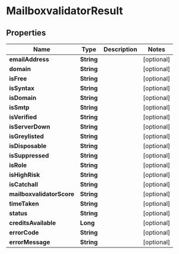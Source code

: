 

# MailboxvalidatorResult

## Properties

Name | Type | Description | Notes
------------ | ------------- | ------------- | -------------
**emailAddress** | **String** |  |  [optional]
**domain** | **String** |  |  [optional]
**isFree** | **String** |  |  [optional]
**isSyntax** | **String** |  |  [optional]
**isDomain** | **String** |  |  [optional]
**isSmtp** | **String** |  |  [optional]
**isVerified** | **String** |  |  [optional]
**isServerDown** | **String** |  |  [optional]
**isGreylisted** | **String** |  |  [optional]
**isDisposable** | **String** |  |  [optional]
**isSuppressed** | **String** |  |  [optional]
**isRole** | **String** |  |  [optional]
**isHighRisk** | **String** |  |  [optional]
**isCatchall** | **String** |  |  [optional]
**mailboxvalidatorScore** | **String** |  |  [optional]
**timeTaken** | **String** |  |  [optional]
**status** | **String** |  |  [optional]
**creditsAvailable** | **Long** |  |  [optional]
**errorCode** | **String** |  |  [optional]
**errorMessage** | **String** |  |  [optional]



